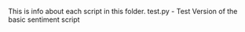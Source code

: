 This is info about each script in this folder.
test.py - Test Version of the basic sentiment script

